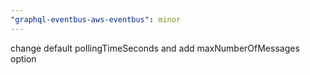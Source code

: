 ```yaml
---
"graphql-eventbus-aws-eventbus": minor
---
```


change default pollingTimeSeconds and add maxNumberOfMessages option
